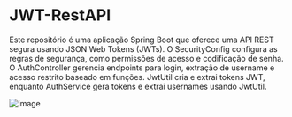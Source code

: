 # JWT-RestAPI

Este repositório é uma aplicação Spring Boot que oferece uma API REST segura usando JSON Web Tokens (JWTs). O SecurityConfig configura as regras de segurança, como permissões de acesso e codificação de senha. O AuthController gerencia endpoints para login, extração de username e acesso restrito baseado em funções. JwtUtil cria e extrai tokens JWT, enquanto AuthService gera tokens e extrai usernames usando JwtUtil.

![image](https://github.com/arthurohenrique/JWT-RestAPI/assets/61984909/5f8f3b98-f1a6-46a1-a47e-4cdd0e6eda6d)

